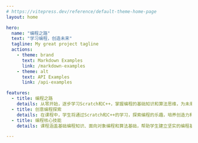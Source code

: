 ```yaml
---
# https://vitepress.dev/reference/default-theme-home-page
layout: home

hero:
  name: "编程之路"
  text: "学习编程，创造未来"
  tagline: My great project tagline
  actions:
    - theme: brand
      text: Markdown Examples
      link: /markdown-examples
    - theme: alt
      text: API Examples
      link: /api-examples

features:
  - title: 编程之路
    details: 从零开始，逐步学习Scratch和C++，掌握编程的基础知识和算法思维，为未来的编程之路铺平道路。
  - title: 创意编程探索
    details: 在课程中，学生将通过Scratch和C++的学习，探索编程的乐趣，培养创造力和解决问题的能力。
  - title: 编程核心技能
    details: 课程涵盖基础编程知识、面向对象编程和算法基础，帮助学生建立坚实的编程基础，为未来的发展打下基础。

---
```


